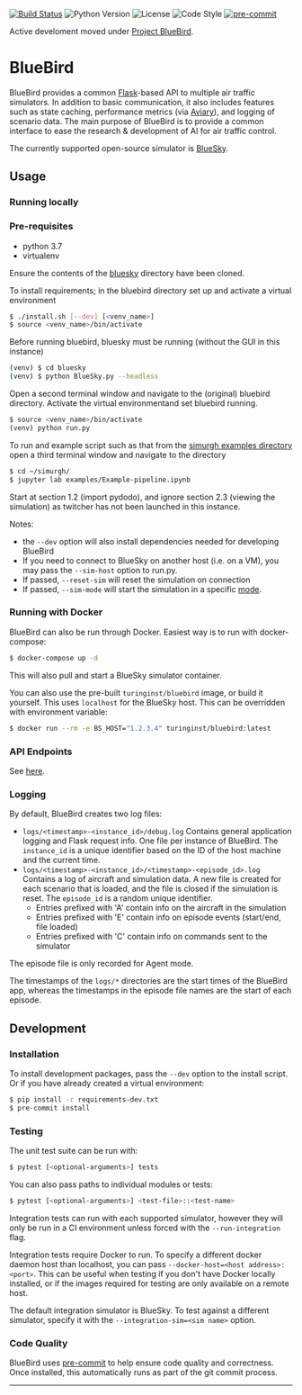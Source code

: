 
[![Build Status](https://travis-ci.com/alan-turing-institute/bluebird.svg?branch=master)](https://travis-ci.com/alan-turing-institute/bluebird)
![Python Version](https://img.shields.io/badge/python-3.7-blue)
![License](https://img.shields.io/github/license/alan-turing-institute/bluebird)
![Code Style](https://img.shields.io/badge/code%20style-black-000000.svg)
[![pre-commit](https://img.shields.io/badge/pre--commit-enabled-brightgreen?logo=pre-commit&logoColor=white)](https://github.com/pre-commit/pre-commit)

Active develoment moved under [Project BlueBird](https://github.com/project-bluebird).

# BlueBird

BlueBird provides a common [Flask](https://github.com/pallets/flask)-based API to multiple air traffic simulators. In addition to basic communication, it also includes features such as state caching, performance metrics (via [Aviary](https://github.com/alan-turing-institute/aviary)), and logging of scenario data. The main purpose of BlueBird is to provide a common interface to ease the research & development of AI for air traffic control.

The currently supported open-source simulator is [BlueSky](https://github.com/alan-turing-institute/bluesky).

## Usage

### Running locally

### Pre-requisites
* python 3.7
* virtualenv

Ensure the contents of the [bluesky](https://github.com/alan-turing-institute/bluesky/tree/035719883ad7f3cb2dff89de0da6eb103c80b947) directory have been cloned.

To install requirements; in the bluebird directory set up and activate a virtual environment
```bash
$ ./install.sh [--dev] [<venv_name>]
$ source <venv_name>/bin/activate
```
Before running bluebird, bluesky must be running (without the GUI in this instance)
```bash
(venv) $ cd bluesky
(venv) $ python BlueSky.py --headless
```

Open a second terminal window and navigate to the (original) bluebird directory. Activate the virtual environmentand set bluebird running.
```bash
$ source <venv_name>/bin/activate
(venv) python run.py
```

To run and example script such as that from the [simurgh examples directory](https://github.com/project-bluebird/simurgh/tree/master/examples) open a third terminal window and navigate to the directory
```bash
$ cd ~/simurgh/
$ jupyter lab examples/Example-pipeline.ipynb
```
Start at section 1.2 (import pydodo), and ignore section 2.3 (viewing the simulation) as twitcher has not been launched in this instance. 


Notes:

- the `--dev` option will also install dependencies needed for developing BlueBird
- If you need to connect to BlueSky on another host (i.e. on a VM), you may pass the `--sim-host` option to run.py.
- If passed, `--reset-sim` will reset the simulation on connection
- If passed, `--sim-mode` will start the simulation in a specific [mode](docs/SimulatorModes.md).

### Running with Docker

BlueBird can also be run through Docker. Easiest way is to run with docker-compose:

```bash
$ docker-compose up -d
```

This will also pull and start a BlueSky simulator container.

You can also use the pre-built `turinginst/bluebird` image, or build it yourself. This uses `localhost` for the BlueSky host. This can be overridden with environment variable:

```bash
$ docker run --rm -e BS_HOST="1.2.3.4" turinginst/bluebird:latest
```

### API Endpoints

See [here](API.md).

### Logging

By default, BlueBird creates two log files:

- `logs/<timestamp>-<instance_id>/debug.log` Contains general application logging and Flask request info. One file per instance of BlueBird. The `instance_id` is a unique identifier based on the ID of the host machine and the current time.
- `logs/<timestamp>-<instance_id>/<timestamp>-<episode_id>.log` Contains a log of aircraft and simulation data. A new file is created for each scenario that is loaded, and the file is closed if the simulation is reset. The `episode_id` is a random unique identifier.
    - Entries prefixed with 'A' contain info on the aircraft in the simulation
    - Entries prefixed with 'E' contain info on episode events (start/end, file loaded)
    - Entries prefixed with 'C' contain info on commands sent to the simulator

The episode file is only recorded for Agent mode.

The timestamps of the `logs/*` directories are the start times of the BlueBird app, whereas the timestamps in the episode file names are the start of each episode.

## Development

### Installation

To install development packages, pass the `--dev` option to the install script. Or if you have already created a virtual environment:

```bash
$ pip install -r requirements-dev.txt
$ pre-commit install
```

### Testing

The unit test suite can be run with:

```bash
$ pytest [<optional-arguments>] tests
```

You can also pass paths to individual modules or tests:

```bash
$ pytest [<optional-arguments>] <test-file>::<test-name>
```

Integration tests can run with each supported simulator, however they will only be run in a CI environment unless forced with the `--run-integration` flag.

Integration tests require Docker to run. To specify a different docker daemon host than localhost, you can pass `--docker-host=<host address>:<port>`. This can be useful when testing if you don't have Docker locally installed, or if the images required for testing are only available on a remote host.

The default integration simulator is BlueSky. To test against a different simulator, specify it with the `--integration-sim=<sim name>` option.

### Code Quality

BlueBird uses [pre-commit] to help ensure code quality and correctness. Once installed, this automatically runs as part of the git commit process.

---

[pre-commit]: https://pre-commit.com
